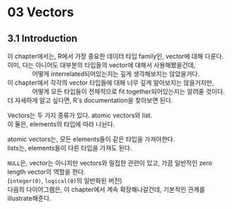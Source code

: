 03 Vectors
================

3.1 Introduction
----------------

이 chapter에서는, R에서 가장 중요한 데이터 타입 family인, vector에 대해 다룬다. <br /> 이미, 다는 아니어도 대부분의 타입들의 vector에 대해서 사용해봤을건데, <br />     어떻게 interrelated되어있는지는 깊게 생각해보지는 않았을거다. <br /> 이 chapter에서 각각의 vector 타입들에 대해 너무 깊게 알아보지는 않을거지만, <br />     어떻게 모든 타입들이 전체적으로 fit together되어있는지는 알려줄 것이다. <br /> 더 자세하게 알고 싶다면, R's documentation을 찾아보면 된다.

Vectors는 두 가지 종류가 있다. atomic vectors와 list. <br /> 이 둘은, elements의 타입에 따라 나뉜다.

atomic vectors는, 모든 elements들이 같은 타입을 가져야한다. <br /> lists는, elements들이 다른 타입을 가져도 된다.

`NULL`은, vector는 아니지만 vectors와 밀접한 관련이 있고, 가끔 일반적인 zero length vector의 역할을 한다. <br /> (`integer(0)`, `logical(0)`의 일반화된 버전) <br /> 다음의 다이어그램은, 이 chapter에서 계속 확장해나갈건데, 기본적인 관계를 illustrate해준다.
